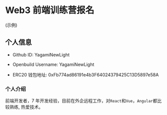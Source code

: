 # Web3 前端训练营报名

(示例)

## 个人信息

- Github ID: YagamiNewLight

- Openbuild Username: YagamiNewLight

- ERC20 钱包地址: 0xFb774ad86191e4b3F64024379425C13D5897e58A

### 个人介绍

前端开发者，7 年开发经验，目前在外企远程工作，对`React`和`Vue`，`Angular`都比较熟练, 热爱技术。
